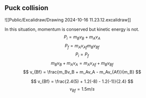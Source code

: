 ## Puck collision
![[Public/Excalidraw/Drawing 2024-10-16 11.23.12.excalidraw]]

In this situation, momentum is conserved but kinetic energy is not.
$$ P_i = m_Bv_B + m_Av_A $$
$$ P_f = m_Av_{Af} m_Bv_{Bf} $$
$$ P_i = P_f $$
$$ m_Bv_B + m_Av_A = m_Av_{Af} + m_Bv_{Bf} $$
$$ v_{Bf} = \frac{m_Bv_B + m_Av_A - m_Av_{Af}}{m_B} $$

$$ v_{Bf} = \frac{2.4(5) + 1.2(-8) - 1.2(-1)}{2.4} $$
$$ v_{Bf} = 1.5 m/s $$
